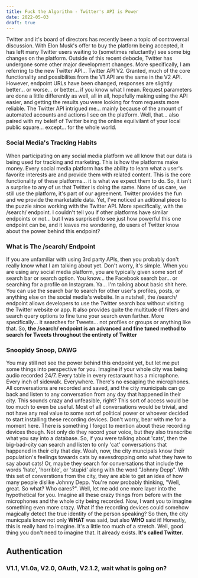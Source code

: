 ```yaml
---
title: Fuck the Algorithm - Twitter's API is Power
date: 2022-05-03
draft: true
---
```


Twitter and it's board of directors has recently been a topic of controversal discussion. With Elon Musk's offer to buy the platform being accepted, it has left many Twitter users waiting to (sometimes reluctantly) see some big changes on the platform. Outside of this recent debocle, Twitter has undergone some other major development changes. More specifically, I am referring to the new Twitter API... Twitter API V2. Granted, much of the core functionality and possibilites from the V1 API are the same in the V2 API. However, endpoint URLs have been changed, responses are slightly better... or worse... or better... if you know what I mean. Request parameters are done a little differently as well, all in all, hopefully making using the API easier, and getting the results you were looking for from requests more reliable.
The Twitter API intrigued me... mainly because of the amount of automated accounts and actions I see on the platform. Well, that... also paired with my beleif of Twitter being the online equilvilant of your local public square... except... for the whole world.



### Social Media's Tracking Habits
When participating on any social media platform we all know that our data is being used for tracking and marketing. This is how the platforms make money. Every social media platform has the ability to learn what a user's favorite interests are and provide them with related content. This is the core functionality of these platforms... it is what we expect them to do. So, it isn't a surprise to any of us that Twitter is doing the same. None of us care, we still use the platform, it's part of our agreement. Twitter provides the fun and we provide the marketable data. 
Yet, I've noticed an aditional piece to the puzzle since working with the Twitter API. More specifically, with the /search/ endpoint. I couldn't tell you if other platforms have similar endpoints or not... but I was surprised to see just how powerful this one endpoint can be, and it leaves me wondering, do users of Twitter know about the power behind this endpoint?

### What is The /search/ Endpoint
If you are unfamiliar with using 3rd party APIs, then you probably don't really know what I am talking about yet. Don't worry, it's simple. When you are using any social media platform, you are typically given some sort of search bar or search option. You know... the Facebook search bar... or searching for a profile on Instagram. Ya... I'm talking about basic shit here. You can use the search bar to search for other user's profiles, posts, or anything else on the social media's website. In a nutshell, the /search/ endpoint allows developers to use the Twitter search box without visiting the Twitter website or app. It also provides quite the multitude of filters and search query options to fine tune your search even farther. More specifically... it searches for Tweets... not profiles or groups or anything like that. 
So, **the /search/ endpoint is an advanced and fine tuned method to search for Tweets throughout the entirety of Twitter**


### Snoopidy Snoop, DAWG
You may still not see the power behind this endpoint yet, but let me put some things into perspective for you. Imagine if your whole city was being audio recorded 24/7. Every table in every restaraunt has a microphone. Every inch of sidewalk. Everywhere. There's no escaping the microphones. All conversations are recorded and saved, and the city municipals can go back and listen to any conversation from any day that happened in their city. This sounds crazy and unfeasible, right? This sort of access would be too much to even be useful. Most of all conversations would be trivial, and not have any real value to some sort of political power or whoever decided to start installing these recording devices. Don't worry, bear with me for a moment here. There is something I forgot to mention about these recording devices though. Not only do they record your voice, but they also transcribe what you say into a database. So, if you were talking about 'cats', then the big-bad-city can search and listen to only 'cat' conversations that happened in their city that day. Woah, now, the city muncipals know their population's feelings towards cats by eavesdropping onto what they have to say about cats! Or, maybe they search for conversations that include the words 'hate', 'horrible', or 'stupid' along with the word "Johnny Depp". With this set of converstions from the city, they are able to get an idea of how many people dislike Johnny Depp. 
You're now probably thinking, "Well, great. So what? Who cares?". Well, let me add one more layer into the hypothetical for you. Imagine all these crazy things from before with the microphones and the whole city being recorded. Now, I want you to imagine something even more crazy. What if the recording devices could somehow magically detect the true identity of the person speaking? So then, the city municpals know not only **WHAT** was said, but also **WHO** said it! Honestly, this is really hard to imagine. It's a little too much of a stretch. Well, good thing you don't need to imagine that. It already exists. **It's called Twitter.**







## Authentication
### V1.1, V1.0a, V2.0, OAuth, V2.1.2, wait what is going on?



